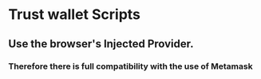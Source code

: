 # Trust wallet Scripts
## Use the browser's Injected Provider. 
### Therefore there is full compatibility with the use of Metamask
